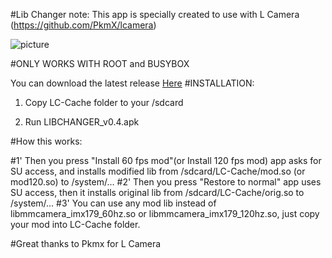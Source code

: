 #Lib Changer
 note: This app is specially created to use with L Camera (https://github.com/PkmX/lcamera)

![picture](https://cloud.githubusercontent.com/assets/9750068/5184663/15a42aea-74db-11e4-8668-445c779edca8.jpg)

#ONLY WORKS WITH ROOT and BUSYBOX

You can download the latest release [Here](https://github.com/modbrin/libchanger/releases)
#INSTALLATION:
1) Copy LC-Cache folder to your /sdcard


2) Run LIBCHANGER_v0.4.apk

#How this works:

#1'
Then you press "Install 60 fps mod"(or Install 120 fps mod) app asks for SU access, and installs modified lib from /sdcard/LC-Cache/mod.so (or mod120.so) to /system/...
#2'
Then you press "Restore to normal" app uses SU access, then it installs original lib from /sdcard/LC-Cache/orig.so to /system/...
#3'
You can use any mod lib instead of libmmcamera_imx179_60hz.so or libmmcamera_imx179_120hz.so, just copy your mod into LC-Cache folder. 

#Great thanks to Pkmx for L Camera
